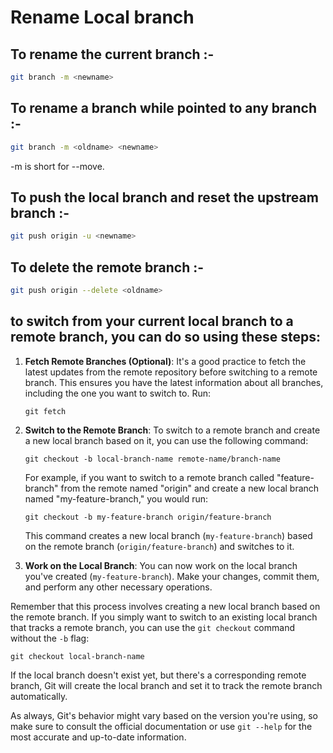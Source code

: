 # Rename Local branch

## To rename the current branch :-  

```bash
git branch -m <newname>
```

## To rename a branch while pointed to any branch :-

```bash
git branch -m <oldname> <newname>
```

-m is short for --move.

## To push the local branch and reset the upstream branch :-

```bash
git push origin -u <newname>
```

## To delete the remote branch :-

```bash
git push origin --delete <oldname>
```

##  to switch from your current local branch to a remote branch, you can do so using these steps:


1. **Fetch Remote Branches (Optional)**: It's a good practice to fetch the latest updates from the remote repository before switching to a remote branch. This ensures you have the latest information about all branches, including the one you want to switch to. Run:

   ```
   git fetch
   ```

2. **Switch to the Remote Branch**: To switch to a remote branch and create a new local branch based on it, you can use the following command:

   ```
   git checkout -b local-branch-name remote-name/branch-name
   ```

   For example, if you want to switch to a remote branch called "feature-branch" from the remote named "origin" and create a new local branch named "my-feature-branch," you would run:

   ```
   git checkout -b my-feature-branch origin/feature-branch
   ```

   This command creates a new local branch (`my-feature-branch`) based on the remote branch (`origin/feature-branch`) and switches to it.

3. **Work on the Local Branch**: You can now work on the local branch you've created (`my-feature-branch`). Make your changes, commit them, and perform any other necessary operations.

Remember that this process involves creating a new local branch based on the remote branch. If you simply want to switch to an existing local branch that tracks a remote branch, you can use the `git checkout` command without the `-b` flag:

```
git checkout local-branch-name
```

If the local branch doesn't exist yet, but there's a corresponding remote branch, Git will create the local branch and set it to track the remote branch automatically.

As always, Git's behavior might vary based on the version you're using, so make sure to consult the official documentation or use `git --help` for the most accurate and up-to-date information.